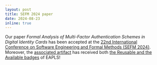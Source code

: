 ```yaml
---
layout: post
title: SEFM 2024 paper
date: 2024-08-23
inline: true
---
```

Our paper *Formal Analysis of Multi-Factor Authentication Schemes in Digital Identity Cards* has been accepted at the [22nd International Conference on Software Engineering and Formal Methods (SEFM 2024)](https://sefm-conference.github.io/2024/).
Moreover, the [associated artifact](https://doi.org/10.5281/zenodo.12586055) has received both [the Reusable and the Available badges](https://eapls.org/pages/artifact_badges/) of EAPLS!